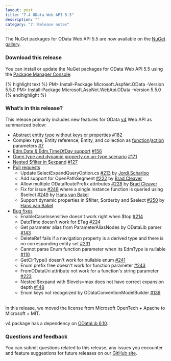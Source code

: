```yaml
---
layout: post
title: "7.4 OData Web API 5.5"
description: ""
category: "7. Release notes"
---
```


The NuGet packages for OData Web API 5.5 are now available on the [NuGet gallery](https://www.nuget.org/).

### Download this release
You can install or update the NuGet packages for OData Web API 5.5 using the [Package Manager Console](http://docs.nuget.org/docs/start-here/using-the-package-manager-console):

{% highlight text %}
PM> Install-Package Microsoft.AspNet.OData -Version 5.5.0
PM> Install-Package Microsoft.AspNet.WebApi.OData -Version 5.5.0
{% endhighlight %}

### What’s in this release?
This release primarily includes new features for OData [v4](http://www.odata.org/documentation/odata-version-4-0/) Web API as summarized below:

* [Abstract entity type without keys or properties](http://odata.github.io/WebApi/04-05-abstract-entity-types) [#182](https://github.com/OData/WebApi/issues/182)
* Complex type, Entity reference, Entity, and collection as [function](http://odata.github.io/WebApi/04-06-function-parameter-support/)/[action](http://odata.github.io/WebApi/04-07-action-parameter-support) parameters [#7](https://github.com/OData/WebApi/issues/7)
* [Edm.Date & Edm.TimeOfDay support](http://odata.github.io/WebApi/04-04-date-and-timeofday-support) [#156](https://github.com/OData/WebApi/issues/156)
* [Open type and dynamic property on un-type scenario](http://odata.github.io/WebApi/04-10-open-type-in-untyped-scenarios) [#171](https://github.com/OData/WebApi/issues/171)
* [Nested $filter in $expand](http://odata.github.io/WebApi/04-03-filter-in-expand) [#127](https://github.com/OData/WebApi/issues/127)
* [Pull requests](https://github.com/OData/WebApi/pulls?utf8=%E2%9C%93&q=label%3APullRequest+is%3Apr+is%3Aclosed+milestone%3Av5.5)
  + Update SelectExpandQueryOption.cs [#213](https://github.com/OData/WebApi/pull/213) by [Jordi Scharloo](https://github.com/JScharloo)
  + Add support for OpenPathSegment [#222](https://github.com/OData/WebApi/pull/222) by [Brad Cleaver](https://github.com/ificator)
  + Allow multiple ODataRoutePrefix attributes [#228](https://github.com/OData/WebApi/pull/228) by [Brad Cleaver](https://github.com/ificator)
  + Fix for issue [#248](https://github.com/OData/WebApi/issues/248) where a single instance function is queried using $select [#249](https://github.com/OData/WebApi/pull/249) by [Hans van Bakel](https://github.com/hvanbakel)
  + Support dynamic properties in $filter, $orderby and $select [#250](https://github.com/OData/WebApi/pull/250) by [Hans van Bakel](https://github.com/hvanbakel)
* [Bug fixes](https://github.com/OData/WebApi/issues?utf8=%E2%9C%93&q=label%3Abug+milestone%3Av5.5+is%3Aclosed+)
  + EnableCaseInsensitive doesn't work right when $top [#214](https://github.com/OData/WebApi/issues/214)
  + DateTime doesn't work for ETag [#224](https://github.com/OData/WebApi/issues/224)
  + Get parameter alias from ParameterAliasNodes by ODataLib parser [#143](https://github.com/OData/WebApi/issues/143)
  + DeleteRef fails if a navigation property is a derived type and there is no corresponding entity set [#231](https://github.com/OData/WebApi/issues/231)
  + Cannot parse Enum function parameter when its EdmType is nullable [#110](https://github.com/OData/WebApi/issues/110)
  + GetClrType() doesn't work for nullable enum [#241](https://github.com/OData/WebApi/issues/241)
  + Enum prefix free doesn't work for function parameter [#243](https://github.com/OData/WebApi/issues/243)
  + FromODataUri attribute not work for a function's string parameter [#223](https://github.com/OData/WebApi/issues/223)
  + Nested $expand with $levels=max does not have correct expansion depth [#148](https://github.com/OData/WebApi/issues/148)
  + Enum keys not recognized by ODataConventionModelBuilder [#139](https://github.com/OData/WebApi/issues/139)

<br>In this release, we moved the license from Microsoft OpenTech + Apache to Microsoft + MIT.

v4 package has a dependency on [ODataLib 6.10](https://www.nuget.org/packages/Microsoft.OData.Core/6.10.0).

### Questions and feedback
You can submit questions related to this release, any issues you encounter and feature suggestions for future releases on our [GitHub site](https://github.com/OData/WebApi/issues).
